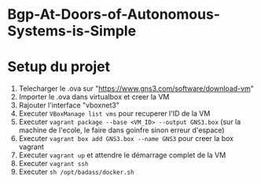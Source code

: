 # Bgp-At-Doors-of-Autonomous-Systems-is-Simple

# Setup du projet
1. Telecharger le .ova sur "https://www.gns3.com/software/download-vm"
2. Importer le .ova dans virtualbox et creer la VM
3. Rajouter l'interface "vboxnet3"
4. Executer `VBoxManage list vms` pour recuperer l'ID de la VM
5. Executer `vagrant package --base <VM_ID> --output GNS3.box` (sur la machine de l'ecole, le faire dans goinfre sinon erreur d'espace)
6. Executer `vagrant box add GNS3.box --name GNS3` pour creer la box vagrant
7. Executer `vagrant up` et attendre le démarrage complet de la VM
7. Executer `vagrant ssh`
8. Executer `sh /opt/badass/docker.sh`